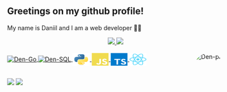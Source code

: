 ## Greetings on my github profile!

My name is Daniil and I am a web developer 🧑‍💻

<div align="center">
  <a href="https://github.com/rafaballerini">
  <img height="180em" src="https://github-readme-stats.vercel.app/api?username=garet2gis&show_icons=true&theme=dracula&include_all_commits=true&count_private=true"/>
  <img height="180em" src="https://github-readme-stats.vercel.app/api/top-langs/?username=garet2gis&layout=compact&langs_count=7&theme=dracula"/>
</div>

 <div style="display: inline_block"><br>          
  <img align="center" alt="Den-Go" height="30" width="40" src="https://cdn.jsdelivr.net/gh/devicons/devicon/icons/go/go-original.svg">
  <img align="center" alt="Den-SQL" height="30" width="40" src="https://cdn.jsdelivr.net/gh/devicons/devicon/icons/postgresql/postgresql-plain.svg">
  <img align="center" alt="Den-Python" height="30" width="40" src="https://raw.githubusercontent.com/devicons/devicon/master/icons/python/python-original.svg"> 
  <img align="center" alt="Den-Js" height="30" width="40" src="https://raw.githubusercontent.com/devicons/devicon/master/icons/javascript/javascript-plain.svg">   
  <img align="center" alt="Den-Ts" height="30" width="40" src="https://raw.githubusercontent.com/devicons/devicon/master/icons/typescript/typescript-plain.svg">
  <img align="center" alt="Den-React" height="30" width="40" src="https://raw.githubusercontent.com/devicons/devicon/master/icons/react/react-original.svg">
    <img align="right" alt="Den-pic" height="150" style="border-radius:50px;" src="https://user-images.githubusercontent.com/42912280/202864013-039047e9-262c-4d58-abbd-4983325c30ec.gif">
</div>
  
##
 
<div> 
  <a href="https://t.me/mukovsky" target="_blank"><img src="https://img.shields.io/badge/Telegram-2CA5E0?style=for-the-badge&logo=telegram&logoColor=white" target="_blank"></a>
  <a href="https://api.whatsapp.com/send?phone=79964471174" target="_blank"><img src="https://img.shields.io/badge/WhatsApp-25D366?style=for-the-badge&logo=whatsapp&logoColor=white" target="_blank"></a>
</div>
